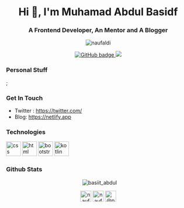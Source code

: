 <h1 align="center">Hi 👋, I'm Muhamad Abdul Basidf</h1>
<h3 align="center">A Frontend Developer, An Mentor and A Blogger</h3>

<p align="center"> <img src="https://komarev.com/ghpvc/?username=naufaldi" alt="naufaldi" /> </p>

<p align="center">
  <a href="https://github.com/abdulbasid10053?tab=followers">
    <img src="https://img.shields.io/github/followers/naufaldi?label=Followers&logo=GitHub&style=for-the-badge" alt="GitHub badge" />
  </a>
  <a href="http://twitter.com/n">
    <img src="https://img.shields.io/twitter/follow/f2aldi?label=Twitter&logo=twitter&style=for-the-badge" />
  </a>
</p>

### Personal Stuff
 ;


### Get In Touch
- Twitter : https://twitter.com/
- Blog: https://netlify.app
### Technologies
<p>
    <img src="https://www.vectorlogo.zone/logos/netlifyapp_watercss/netlifyapp_watercss-official.svg" alt="css" width="40" height="40"/>
    <img src="https://www.vectorlogo.zone/logos/w3_html5/w3_html5-icon.svg" alt="html" width="40" height="40"/>
    <img src="https://www.vectorlogo.zone/logos/getbootstrap/getbootstrap-icon.svg" alt="bootstrap" width="40" height="40"/>
    <img src="https://www.vectorlogo.zone/logos/kotlinlang/kotlinlang-icon.svg" alt="kotlin" width="40" height="40"/>     
</p>


### Github Stats

<p align="center">&nbsp;
    <img align="center" src="https://github-readme-stats.vercel.app/api?username=abdulbasid10053&show_icons=true" alt="basiit_abdul" />
</p>

<p align="center">
    <a href="https://linkedin.com/in/naufaldirafif" target="blank"><img align="center" src="https://cdn.jsdelivr.net/npm/simple-icons@3.0.1/icons/linkedin.svg" alt="naufaldi" height="30" width="30" /></a>
    <a href="https://twitter.com/f2aldi" target="blank"><img align="center" src="https://cdn.jsdelivr.net/npm/simple-icons@3.0.1/icons/twitter.svg" alt="naufaldi" height="30" width="30" /></a>
    <a href="https://medium.com/@naufaldi" target="blank"><img align="center" src="https://cdn.jsdelivr.net/npm/simple-icons@3.0.1/icons/medium.svg" alt="@pbteja1998" height="30" width="30" /></a>    
</p>
